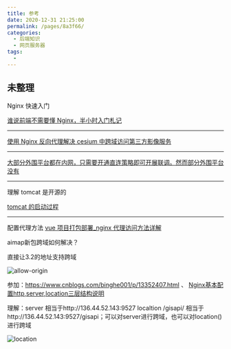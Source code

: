 ```yaml
---
title: 参考
date: 2020-12-31 21:25:00
permalink: /pages/8a3f66/
categories:
  - 后端知识
  - 网页服务器
tags:
  -
---
```


## 未整理

Nginx 快速入门

[谁说前端不需要懂 Nginx，半小时入门札记](https://mp.weixin.qq.com/s/SgpF3cRH5FAPrX1IwYq-TQ)

---

[使用 Nginx 反向代理解决 cesium 中跨域访问第三方影像服务 ](<[http://liubf.com/2018/12/01/%E4%BD%BF%E7%94%A8nginx%E5%8F%8D%E5%90%91%E4%BB%A3%E7%90%86%E8%A7%A3%E5%86%B3cesium%E4%B8%AD%E8%B7%A8%E5%9F%9F%E8%AE%BF%E9%97%AE%E7%AC%AC%E4%B8%89%E6%96%B9%E5%BD%B1%E5%83%8F%E6%9C%8D%E5%8A%A1/](http://liubf.com/2018/12/01/使用nginx反向代理解决cesium中跨域访问第三方影像服务/)>)

---

[大部分外围平台都在内网，只需要开通直连策略即可开展联调。然而部分外围平台没有](https://www.asklib.com/view/e48df4e9b3b0.html)

---

理解 tomcat 是开源的

[tomcat 的启动过程](https://blog.csdn.net/LZW190/article/details/8209919)

---

配置代理方法
[vue 项目打包部署\_nginx 代理访问方法详解](https://www.jb51.net/article/147746.htm)



aimap新包跨域如何解决？

直接让3.2的地址支持跨域

![allow-origin](/Users/liyang/项目/011-我的博文/image-store/blog/back-end/webserver/allow-origin.png)

参加：https://www.cnblogs.com/binghe001/p/13352407.html 、 [Nginx基本配置http,server,location三层结构说明](https://blog.csdn.net/youwen21/article/details/100142735)

理解：server 相当于http://136.44.52.143:9527  localtion /gisapi/ 相当于http://136.44.52.143:9527/gisapi；可以对server进行跨域，也可以对location()进行跨域

![location](/Users/liyang/项目/011-我的博文/image-store/blog/back-end/webserver/location.png)
